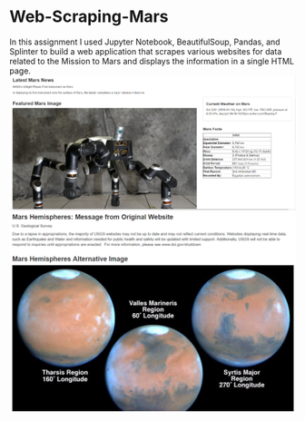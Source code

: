 # Web-Scraping-Mars
In this assignment I used Jupyter Notebook, BeautifulSoup, Pandas, and Splinter to build a web application that scrapes various websites for data related to the Mission to Mars and displays the information in a single HTML page. 
![images/mission_to_mars.png](https://github.com/silentstar29/Web-Scraping-Mars/blob/master/images/mission_to_mars.PNG)
![images/mission_to_mars1.png](https://github.com/silentstar29/Web-Scraping-Mars/blob/master/images/mission_to_mars1.PNG)
